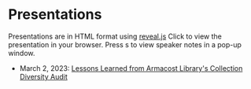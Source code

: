 # Presentations

Presentations are in HTML format using [reveal.js](https://revealjs.com)
Click to view the presentation in your browser. Press s to view speaker notes in a pop-up window.

- March 2, 2023: [Lessons Learned from Armacost Library's Collection Diversity Audit](https://sanjeet-mann.github.io/slides/lessons.html)
